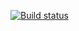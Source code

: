 [![Build status](https://ci.appveyor.com/api/projects/status/9m78gc7p54w9rb0p?svg=true)](https://ci.appveyor.com/project/TarankovaAnna/selenium)
